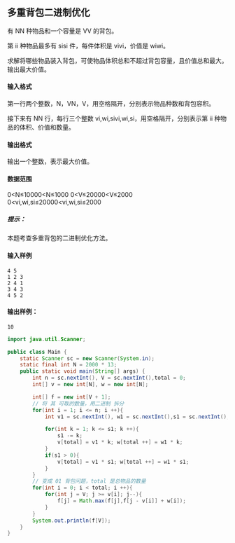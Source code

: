 ## 多重背包二进制优化

有 NN 种物品和一个容量是 VV 的背包。

第 ii 种物品最多有 sisi 件，每件体积是 vivi，价值是 wiwi。

求解将哪些物品装入背包，可使物品体积总和不超过背包容量，且价值总和最大。
输出最大价值。

#### 输入格式

第一行两个整数，N，VN，V，用空格隔开，分别表示物品种数和背包容积。

接下来有 NN 行，每行三个整数 vi,wi,sivi,wi,si，用空格隔开，分别表示第 ii 种物品的体积、价值和数量。

#### 输出格式

输出一个整数，表示最大价值。

#### 数据范围

0<N≤10000<N≤1000
0<V≤20000<V≤2000
0<vi,wi,si≤20000<vi,wi,si≤2000

##### 提示：

本题考查多重背包的二进制优化方法。

#### 输入样例

```
4 5
1 2 3
2 4 1
3 4 3
4 5 2
```

#### 输出样例：

```
10
```

```java
import java.util.Scanner;

public class Main {
    static Scanner sc = new Scanner(System.in);
    static final int N = 2000 * 13;
    public static void main(String[] args) {
        int n = sc.nextInt(), V = sc.nextInt(),total = 0;
        int[] v = new int[N], w = new int[N];

        int[] f = new int[V + 1];
        // 将 其 可取的数量，用二进制 拆分
        for(int i = 1; i <= n; i ++){
            int v1 = sc.nextInt(), w1 = sc.nextInt(),s1 = sc.nextInt();

            for(int k = 1; k <= s1; k ++){
                s1 -= k;
                v[total] = v1 * k; w[total ++] = w1 * k;
            }
            if(s1 > 0){
                v[total] = v1 * s1; w[total ++] = w1 * s1;
            }
        }
        // 变成 01 背包问题，total 是总物品的数量
        for(int i = 0; i < total; i ++){
            for(int j = V; j >= v[i]; j--){
                f[j] = Math.max(f[j],f[j - v[i]] + w[i]);
            }
        }
        System.out.println(f[V]);
    }
}
```